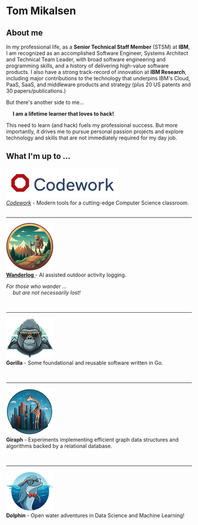 Tom Mikalsen
============

About me
--------
In my professional life, as a **Senior Technical Staff Member** (STSM) at **IBM**,
I am recognized as an accomplished Software Engineer, Systems Architect and
Technical Team Leader, with broad software engineering and programming skills,
and a history of delivering high-value software products. I also have a strong
track-record of innovation at **IBM Research**, including major contributions to the
technology that underpins IBM's Cloud, PaaS, SaaS, and middleware products and
strategy (plus 20 US patents and 30 papers/publications.)

But there's another side to me...<br>

&emsp; **I am a lifetime learner that loves to hack!**<br>

This need to learn (and hack) fuels my professional success. But more
importantly, it drives me to pursue personal passion projects and explore
technology and skills that are not immediately required for my day job.  

## What I'm up to ...

[![alt codework](./codework/codework-icon.png)<br>
*Codework*](https://www.codework.us/) - Modern tools for a cutting-edge Computer Science classroom.
<br><br><hr>

[![alt wanderlog](./wanderlog/wanderlog-icon.png)<br>
**Wanderlog** ](./wanderlog/wanderlog.md) - AI assisted outdoor activity logging.<br>

<i>For those who wander ... <br>
&emsp; but are not necessarily lost!</i>

<br><hr>

![alt gorilla](./gorilla/gorilla-icon.png)<br>
**Gorilla** - Some foundational and reusable software written in Go.

<br><hr>

![alt giraph](./giraph/giraph-icon.png)<br>
**Giraph** - Experiments implementing efficient graph data structures and
algorithms backed by a relational database.

<br><hr>

![alt dolphin](./dolphin/dolphin-icon.png)<br>
**Dolphin** - Open water adventures in Data Science and Machine Learning!
